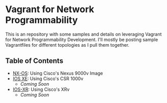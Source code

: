 # Vagrant for Network Programmability 

This is an repository with some samples and details on leveraging Vagrant for Network Programmability Development.  I'll mostly be posting sample Vagrantfiles for different topologies as I pull them together.  

## Table of Contents 

* [NX-OS](nx-os): Using Cisco's Nexus 9000v Image
* [IOS XE](ios-xe): Using Cisco's CSR 1000v
    * *Coming Soon*
* [IOS-XR](ios-xr): Using Cisco's XRv
    * *Coming Soon*